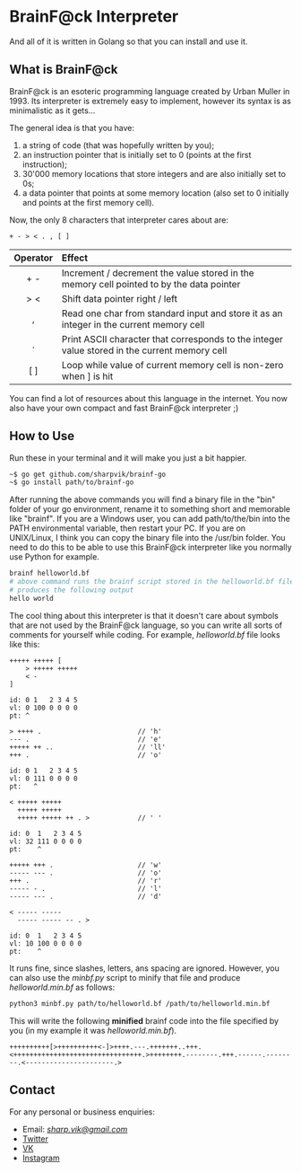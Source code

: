 # BrainF@ck Interpreter

And all of it is written in Golang so that you can install and use it.

## What is BrainF@ck

BrainF@ck is an esoteric programming language created by Urban Muller in 1993. Its interpreter is extremely easy to implement, however its syntax is as minimalistic as it gets... 

The general idea is that you have:

1. a string of code (that was hopefully written by you);
2. an instruction pointer that is initially set to 0 (points at the first instruction);
3. 30'000 memory locations that store integers and are also initially set to 0s;
4. a data pointer that points at some memory location (also set to 0 initially and points at the first memory cell).

Now, the only 8 characters that interpreter cares about are:

```
+ - > < . , [ ]
```

| Operator | Effect |
|:--------:|:-------|
| + -      | Increment / decrement the value stored in the memory cell pointed to by the data pointer |
| > <      | Shift data pointer right / left |
| ,        | Read one char from standard input and store it as an integer in the current memory cell |
| .        | Print ASCII character that corresponds to the integer value stored in the current memory cell |
| [ ]      | Loop while value of current memory cell is non-zero when ] is hit |

You can find a lot of resources about this language in the internet. You now also have your own compact and fast BrainF@ck interpreter ;)

## How to Use

Run these in your terminal and it will make you just a bit happier.

```bash
~$ go get github.com/sharpvik/brainf-go
~$ go install path/to/brainf-go
```

After running the above commands you will find a binary file in the "bin" folder of your go environment, rename it to something short and memorable like "brainf". If you are a Windows user, you can add path/to/the/bin into the PATH environmental variable, then restart your PC. If you are on UNIX/Linux, I think you can copy the binary file into the /usr/bin folder. You need to do this to be able to use this BrainF@ck interpreter like you normally use Python for example.

```bash
brainf helloworld.bf 
# above command runs the brainf script stored in the helloworld.bf file and 
# produces the following output
hello world
```

The cool thing about this interpreter is that it doesn't care about symbols that are not used by the BrainF@ck language, so you can write all sorts of comments for yourself while coding. For example, *helloworld.bf* file looks like this:

```brainf
+++++ +++++ [
    > +++++ +++++
    < -
]

id: 0 1   2 3 4 5
vl: 0 100 0 0 0 0
pt: ^

> ++++ .                        // 'h'
--- .                           // 'e'
+++++ ++ ..                     // 'll'
+++ .                           // 'o'

id: 0 1   2 3 4 5
vl: 0 111 0 0 0 0
pt:   ^

< +++++ +++++  
  +++++ +++++  
  +++++ +++++ ++ . >            // ' '

id: 0  1   2 3 4 5
vl: 32 111 0 0 0 0
pt:    ^

+++++ +++ .                     // 'w'
----- --- .                     // 'o'
+++ .                           // 'r'
----- - .                       // 'l'
----- --- .                     // 'd'

< ----- -----
  ----- ----- -- . >

id: 0  1   2 3 4 5
vl: 10 100 0 0 0 0
pt:    ^
```

It runs fine, since slashes, letters, ans spacing are ignored. However, you can also use the *minbf.py* script to minify that file and produce *helloworld.min.bf* as follows:

```bash
python3 minbf.py path/to/helloworld.bf /path/to/helloworld.min.bf
```

This will write the following **minified** brainf code into the file specified by you (in my example it was *helloworld.min.bf*).

```brainf
++++++++++[>++++++++++<-]>++++.---.+++++++..+++.<++++++++++++++++++++++++++++++++.>++++++++.--------.+++.------.--------.<----------------------.>
```

## Contact

For any personal or business enquiries:

+ Email: *sharp.vik@gmail.com*
+ [Twitter](https://twitter.com/sharp_vik)
+ [VK](https://vk.com/perigrinus)
+ [Instagram](https://www.instagram.com/viktooooor)
